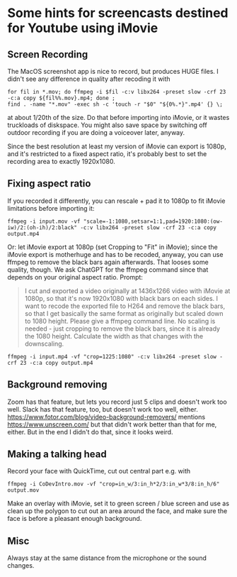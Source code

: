 # Some hints for screencasts destined for Youtube using iMovie

## Screen Recording

The MacOS screenshot app is nice to record, but produces HUGE files. I didn't see any difference in quality after
recoding it with

    for fil in *.mov; do ffmpeg -i $fil -c:v libx264 -preset slow -crf 23 -c:a copy ${fil%%.mov}.mp4; done ;
    find . -name "*.mov" -exec sh -c 'touch -r "$0" "${0%.*}".mp4' {} \;

at about 1/20th of the size. Do that before importing into iMovie, or it wastes truckloads of diskspace.
You might also save space by switching off outdoor recording if you are doing a voiceover later, anyway.

Since the best resolution at least my version of iMovie can export is 1080p, and it's restricted to a fixed aspect
ratio, it's probably best to set the recording area to exactly 1920x1080.

## Fixing aspect ratio

If you recorded it differently, you can rescale + pad it to 1080p to fit iMovie limitations before importing it:

    ffmpeg -i input.mov -vf "scale=-1:1080,setsar=1:1,pad=1920:1080:(ow-iw)/2:(oh-ih)/2:black" -c:v libx264 -preset slow -crf 23 -c:a copy output.mp4

Or: let iMovie export at 1080p (set Cropping to "Fit" in iMovie); since the iMovie export is motherhuge and has to be
recoded, anyway, you can use ffmpeg to remove the black bars again afterwards. That looses some quality, though.
We ask ChatGPT for the ffmpeg command since that depends on your original aspect ratio. Prompt:

> I cut and exported a video originally at 1436x1266 video with iMovie at 1080p, so that it's now 1920x1080 with black
> bars on each sides. I want to recode the exported file to H264 and remove the black bars, so that I get basically the
> same format as originally but scaled down to 1080 height. Please give a ffmpeg command line. No scaling is needed -
> just
> cropping to remove the black bars, since it is already the 1080 height. Calculate the width as that changes with the
> downscaling.

    ffmpeg -i input.mp4 -vf "crop=1225:1080" -c:v libx264 -preset slow -crf 23 -c:a copy output.mp4

## Background removing

Zoom has that feature, but lets you record just 5 clips and doesn't work too well. Slack has that feature, too, but
doesn't work too well, either.
https://www.fotor.com/blog/video-background-removers/ mentions https://www.unscreen.com/ but that didn't work better
than that for me, either. But in the end I didn't do that, since it looks weird.

## Making a talking head

Record your face with QuickTime, cut out central part e.g. with

    ffmpeg -i CoDevIntro.mov -vf "crop=in_w/3:in_h*2/3:in_w*3/8:in_h/6" output.mov

Make an overlay with iMovie, set it to green screen / blue screen and use as clean up the polygon to cut out an area
around the face, and make sure the face is before a pleasant enough background. 

## Misc

Always stay at the same distance from the microphone or the sound changes.
